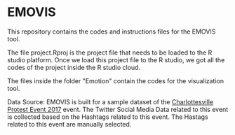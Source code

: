 # EMOVIS

This repository contains the codes and instructions files for the EMOVIS tool. 

The file project.Rproj is the project file that needs to be loaded to the R studio platform. Once we load this project file to the R studio, we got all the codes of the project inside the R studio cloud.

The files inside the folder "Emotion" contain the codes for the visualization tool.  

Data Source:
EMOVIS is built for a sample dataset of the [Charlottesville Protest Event 2017](https://en.wikipedia.org/wiki/Unite_the_Right_rally) event.  The Twitter Social Media Data related to this event is collected based on the Hashtags related to this event. The Hastags related to this event are manually selected.

<!--stackedit_data:
eyJoaXN0b3J5IjpbLTE4NjA1ODk0NzgsLTE3MDMxODQ3MDMsMT
I0NDgxMDE3NiwzOTU0MzA1NjAsMjExODc4MjkwOSwtMTQxMDU5
MjA0MywtNTQxNjI1Nzc1LDQ5NzA1Nzc0MV19
-->